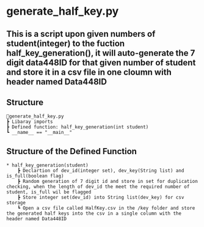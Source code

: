 # generate_half_key.py

## This is a script upon given numbers of student(integer) to the fuction half_key_generation(), it will auto-generate the 7 digit data448ID for that given number of student and store it in a csv file in one cloumn with header named Data448ID

## Structure
    📜generate_half_key.py  
    ┣ Libaray imports
    ┣ Defined function: half_key_generation(int student)
    ┗ __name__ == "__main__"

## Structure of the Defined Function
    * half_key_generation(student)
        ┣ Declartion of dev_id(integer set), dev_key(String list) and is_full(boolean flag)
        ┣ Random generation of 7 digit id and store in set for duplication checking, when the length of dev_id the meet the required number of student, is_full wil be flagged
        ┣ Store integer set(dev_id) into String list(dev_key) for csv storage
        ┗ Open a csv file called HalfKey.csv in the /key folder and store the generated half keys into the csv in a single column with the header named Data448ID
